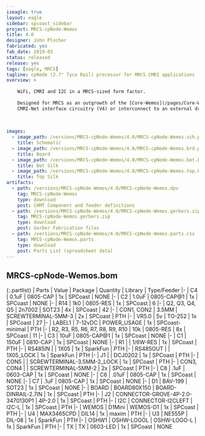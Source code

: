 ```yaml
---
iseagle: true
layout: eagle
sidebar: spcoast_sidebar
project: MRCS-cpNode-Wemos
title: 4.0
designer: John Plocher
fabricated: yes
fab_date: 2019-03
status: released
release: yes
tags: [eagle, MRCS]
tagline: cpNode (2.7" Tyco Rail) processor for MRCS CMRI applications
overview: >
    
    WiFi, CMRI and I2C in a MRCS-sized form factor.
    
    Designed for MRCS as an outgrowth of the [Core-Wemos](/pages/Core-Wemos.html) project, this version includes
    CMRI-Net interface circuitry (V4) or interconnect to an external driver (V5 - [CMRI-Bus-Interface](/pages/CMRI-Bus-Interface.html)).
    
    
    
images:
  - image_path: /versions/MRCS-cpNode-Wemos/4.0/MRCS-cpNode-Wemos.sch.png
    title: Schematic
  - image_path: /versions/MRCS-cpNode-Wemos/4.0/MRCS-cpNode-Wemos.brd.png
    title: Board
  - image_path: /versions/MRCS-cpNode-Wemos/4.0/MRCS-cpNode-Wemos.bot.brd.png
    title: Bot Silk
  - image_path: /versions/MRCS-cpNode-Wemos/4.0/MRCS-cpNode-Wemos.top.brd.png
    title: Top Silk
artifacts:
  - path: /versions/MRCS-cpNode-Wemos/4.0/MRCS-cpNode-Wemos.dpv
    tag: MRCS-cpNode-Wemos
    type: download
    post: CHMT Component and feeder definitions
  - path: /versions/MRCS-cpNode-Wemos/4.0/MRCS-cpNode-Wemos.gerbers.zip
    tag: MRCS-cpNode-Wemos.gerbers.zip
    type: download
    post: Gerber Fabrication files
  - path: /versions/MRCS-cpNode-Wemos/4.0/MRCS-cpNode-Wemos.parts.csv
    tag: MRCS-cpNode-Wemos.parts
    type: download
    post: Parts List (spreadsheet data)
---
```


## MRCS-cpNode-Wemos.bom

{:.partlist}
| Parts | Value | Package | Quantity | Library | Type/Feeder
|-
| C4 | 0.1uF | 0805-CAP | 1x | SPCoast | NONE
|-
| C2 | 1.0uF | 0805-CAP@1 | 1x | SPCoast | NONE
|-
| R14 | 1k0 | 0805-RES | 1x | SPCoast | 6
|-
| Q2, Q3, Q4, Q5 | 2n7002 | SOT23 | 4x | SPCoast | 42
|-
| CON1, CON2 | 3.5MM | SCREWTERMINAL-5MM-3 | 2x | SPCoast | PTH
|-
| VR5.0 | 5v | TO-252 | 1x | SPCoast | 27
|-
| LABEL1 | 7-12vDC | POWER_USAGE | 1x | SPCoast-minimal | PTH
|-
| R2, R3, R5, R6, R7, R8, R9, R10 | 10k | 0805-RES | 8x | SPCoast | 11
|-
| C3 | 10uF | 0805-CAP@1 | 1x | SPCoast | NONE
|-
| C1 | 150uF | 0810-CAP | 1x | SPCoast | NONE
|-
| R1 |  | 1/6W-RES | 1x | SPCoast | PTH
|-
| RS485IN |  | 1X05 | 1x | SparkFun | PTH
|-
| RS485OUT |  | 1X05_LOCK | 1x | SparkFun | PTH
|-
| J1 |  | DCJ0202 | 1x | SPCoast | PTH
|-
| CON5 |  | SCREWTERMINAL-3.5MM-2_LOCK | 1x | SPCoast | PTH
|-
| CON3, CON4 |  | SCREWTERMINAL-5MM-2 | 2x | SPCoast | PTH
|-
| C8 | .1uF | 0603-CAP | 1x | SPCoast | NONE
|-
| C6 | .01uF | 0805-CAP | 1x | SPCoast | NONE
|-
| C7 | .1uF | 0805-CAP | 1x | SPCoast | NONE
|-
| D1 | BAV-199 | SOT23 | 1x | SPCoast | NONE
|-
| BOARD | BOARD80X150 | BOARD-DINRAIL-2.7IN | 1x | SPCoast | PTH
|-
| J2 | CONNECTOR-GROVE-4P-2.0-3470130P1 | 4P-2.0 | 1x | SPCoast | PTH
|-
| I2C | CONNECTOR-I2CLEFT | I2C-L | 1x | SPCoast | PTH
|-
| WEMOS | D1Mini | WEMOS-D1 | 1x | SPCoast | PTH
|-
| U4 | MAX3465CPD | DIL14 | 1x | maxim | PTH
|-
| U3 | NE555P | DIL-08 | 1x | SparkFun | PTH
|-
| OSHW1 | OSHW-LOGOL | OSHW-LOGO-L | 1x | SparkFun | PTH
|-
| TX | TX | 0603-LED | 1x | SPCoast | NONE

